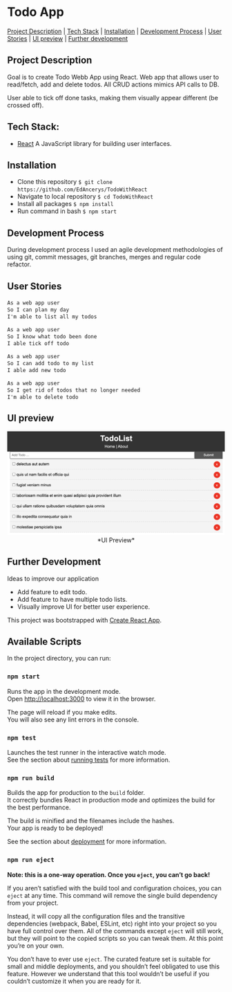 # Todo App

[Project Description](#project-description) | [Tech Stack](#tech-stack) | [Installation](#installation) | [Development Process](#development-process) | [User Stories](#user-stories) | [UI preview](#UI-preview) | [Further development](#further-development)

## Project Description

Goal is to create Todo Webb App using React. Web app that allows user to read/fetch, add and delete todos. All CRUD actions mimics API calls to DB.

User able to tick off done tasks, making them visually appear different (be crossed off).

## Tech Stack:

- [React](https://reactjs.org/) A JavaScript library for building user interfaces.

## Installation

- Clone this repository
  `$ git clone https://github.com/EdAncerys/TodoWithReact`
- Navigate to local repository
  `$ cd TodoWithReact`
- Install all packages
  `$ npm install`
- Run command in bash
  `$ npm start`

## Development Process

During development process I used an agile development methodologies of using git, commit messages, git branches, merges and regular code refactor.

## User Stories

```
As a web app user
So I can plan my day
I'm able to list all my todos
```

```
As a web app user
So I know what todo been done
I able tick off todo
```

```
As a web app user
So I can add todo to my list
I able add new todo
```

```
As a web app user
So I get rid of todos that no longer needed
I'm able to delete todo
```

## UI preview

<p align="center">
    <img width="600" src="./src/images/todos_01.png"></br>
    *UI Preview*
</p>

## Further Development

Ideas to improve our application

- Add feature to edit todo.
- Add feature to have multiple todo lists.
- Visually improve UI for better user experience.

This project was bootstrapped with [Create React App](https://github.com/facebook/create-react-app).

## Available Scripts

In the project directory, you can run:

### `npm start`

Runs the app in the development mode.<br />
Open [http://localhost:3000](http://localhost:3000) to view it in the browser.

The page will reload if you make edits.<br />
You will also see any lint errors in the console.

### `npm test`

Launches the test runner in the interactive watch mode.<br />
See the section about [running tests](https://facebook.github.io/create-react-app/docs/running-tests) for more information.

### `npm run build`

Builds the app for production to the `build` folder.<br />
It correctly bundles React in production mode and optimizes the build for the best performance.

The build is minified and the filenames include the hashes.<br />
Your app is ready to be deployed!

See the section about [deployment](https://facebook.github.io/create-react-app/docs/deployment) for more information.

### `npm run eject`

**Note: this is a one-way operation. Once you `eject`, you can’t go back!**

If you aren’t satisfied with the build tool and configuration choices, you can `eject` at any time. This command will remove the single build dependency from your project.

Instead, it will copy all the configuration files and the transitive dependencies (webpack, Babel, ESLint, etc) right into your project so you have full control over them. All of the commands except `eject` will still work, but they will point to the copied scripts so you can tweak them. At this point you’re on your own.

You don’t have to ever use `eject`. The curated feature set is suitable for small and middle deployments, and you shouldn’t feel obligated to use this feature. However we understand that this tool wouldn’t be useful if you couldn’t customize it when you are ready for it.
